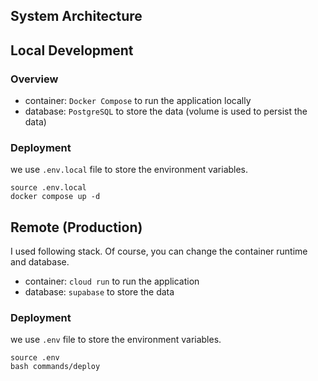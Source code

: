 ## System Architecture

## Local Development

### Overview

- container: `Docker Compose` to run the application locally
- database: `PostgreSQL` to store the data (volume is used to persist the data)

### Deployment

we use `.env.local` file to store the environment variables. 

```shell
source .env.local
docker compose up -d
```

## Remote (Production)

I used following stack. Of course, you can change the container runtime and database.

- container: `cloud run` to run the application
- database: `supabase` to store the data

### Deployment

we use `.env` file to store the environment variables. 

```shell
source .env
bash commands/deploy
```

